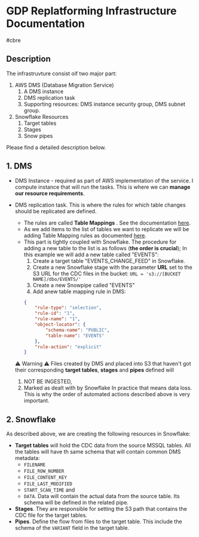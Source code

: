 # GDP Replatforming Infrastructure  Documentation
#cbre 

## Description
The infrastruvture consist oif two major part:
1. AWS DMS (Database Migration Service)
	1. A DMS instance
	2.  DMS replication task
	3. Supporting resources: DMS instance security group, DMS subnet group.
2. Snowflake Resources
	1. Target tables
	2. Stages
	3. Snow pipes

Please find a detailed description below.

## 1. DMS

- DMS Instance - required as part of AWS implementation of the service. I compute instance that will run the tasks. This is where we can **manage our resource requirements**.

- DMS replication task. This is where the rules for which table changes should be replicated are defined.
	- The rules are called **Table Mappings** . See the documentation [here](https://docs.aws.amazon.com/dms/latest/userguide/CHAP_Tasks.CustomizingTasks.TableMapping.html).
	- As we add items to the list of tables we want to replicate we will be adding Table Mapping rules as documented [here](https://docs.aws.amazon.com/dms/latest/userguide/CHAP_Tasks.CustomizingTasks.TableMapping.SelectionTransformation.Selections.html).
	- This part is tightly coupled with Snowflake. The procedure for adding a new table to the list is as follows (**the order is crucial**); In this example we will add a new table called "EVENTS":
		1. Create a target table "EVENTS_CHANGE_FEED" in Snowflake.
		2. Create a new Snowflake stage with the parameter **URL** set to the S3 URL for the CDC files in the bucket: `URL = 's3://[BUCKET NAME]/dbo/EVENTS/'`
		3. Create a new Snowpipe called "EVENTS"
		4. Add anew table mapping rule in DMS:
		```json
        {
            "rule-type": "selection",
            "rule-id": "1",
            "rule-name": "1",
            "object-locator": {
                "schema-name": "PUBLIC",
                "table-name": "EVENTS"
            },
            "rule-action": "explicit"
        }
		```

	⚠️ Warning ⚠️
	Files created by DMS and placed into S3 that haven't got their corresponding **target tables**, **stages** and **pipes** defined will
	1.  NOT BE INGESTED,
	2. Marked as dealt with by Snowflake
	In practice that means data loss. This is why the order of automated actions described above is very important.



## 2. Snowflake

As described above, we are creating the following resources in Snowflake:
- **Target tables** will hold the CDC data from the source MSSQL tables. All the tables will have th same schema that will contain common DMS metadata:
	- `FILENAME`
	- `FILE_ROW_NUMBER`
	- `FILE_CONTENT_KEY`
	- `FILE_LAST_MODIFIED`
	- `START_SCAN_TIME`
	and
	- `DATA`. Data will contain the actual data from the source table. Its schema will be defined in the related pipe.
- **Stages**. They are responsible for setting the S3 path that contains the CDC file for the target tables.
- **Pipes**. Define the flow from files to the target table. This include the schema of the `VARIANT` field in the target table.